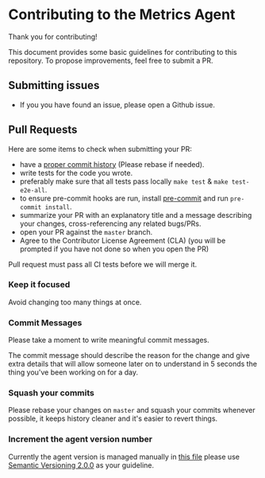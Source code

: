 # Contributing to the Metrics Agent

Thank you for contributing!

This document provides some basic guidelines for contributing to this repository.
To propose improvements, feel free to submit a PR.

## Submitting issues

  * If you you have found an issue, please open a Github issue.

## Pull Requests

Here are some items to check when submitting your PR:

  * have a [proper commit history](#commits) (Please rebase if needed).
  * write tests for the code you wrote.
  * preferably make sure that all tests pass locally `make test` & `make test-e2e-all`.
  * to ensure pre-commit hooks are run, install [pre-commit](https://pre-commit.com/) and run `pre-commit install`.
  * summarize your PR with an explanatory title and a message describing your
    changes, cross-referencing any related bugs/PRs.
  * open your PR against the `master` branch.
  * Agree to the Contributor License Agreement (CLA) (you will be prompted if you have not done so when you open the PR)

Pull request must pass all CI tests before we will merge it.

### Keep it focused

Avoid changing too many things at once.

### Commit Messages

Please take a moment to write meaningful commit messages.

The commit message should describe the reason for the change and give extra details
that will allow someone later on to understand in 5 seconds the thing you've been
working on for a day.

### Squash your commits

Please rebase your changes on `master` and squash your commits whenever possible,
it keeps history cleaner and it's easier to revert things.

### Increment the agent version number

Currently the agent version is managed manually in [this file](version/version.go) please use [Semantic Versioning 2.0.0](https://semver.org/) as your guideline.
